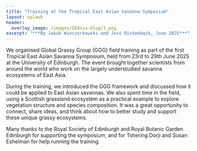 ```yaml
---
title: "Training at the Tropical East Asian Savanna Symposium"
layout: splash
header:
  overlay_image: /images/SEAsia-blog/1.png
excerpt: "***By Jakub Wieczorkowski and Jess Rickenback, June 2025***"
---
```


We organised Global Grassy Group (GGG) field training as part of the first Tropical East Asian Savanna Symposium, held from 23rd to 29th June 2025 at the University of Edinburgh. The event brought together scientists from around the world who work on the largely understudied savanna ecosystems of East Asia.

During the training, we introduced the GGG framework and discussed how it could be applied to East Asian savannas. We also spent time in the field, using a Scottish grassland ecosystem as a practical example to explore vegetation structure and species composition. It was a great opportunity to connect, share ideas, and think about how to better study and support these unique grassy ecosystems.

Many thanks to the Royal Society of Edinburgh and Royal Botanic Garden Edinburgh for supporting the symposium, and for Tshering Dorji and Susan Eshelman for help running the training. 
